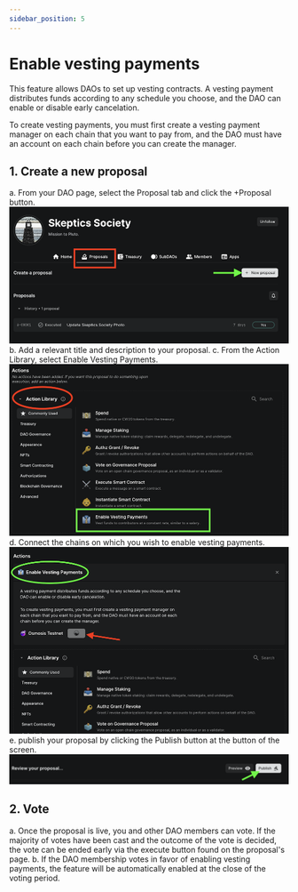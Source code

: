 ```yaml
---
sidebar_position: 5
---
```


# Enable vesting payments

This feature allows DAOs to set up vesting contracts. A vesting payment distributes funds according to any schedule you choose, and the DAO can enable or disable early cancelation.

To create vesting payments, you must first create a vesting payment manager on each chain that you want to pay from, and the DAO must have an account on each chain before you can create the manager.

## 1. Create a new proposal

a. From your DAO page, select the Proposal tab and click the +Proposal button.
![New proposal](/img/dao-management/vesting4.png)
b. Add a relevant title and description to your proposal.
c. From the Action Library, select Enable Vesting Payments.
![Action Library list](/img/dao-management/vesting1.png)
d. Connect the chains on which you wish to enable vesting payments.
![enable chains](/img/dao-management/vesting3.png)
e. publish your proposal by clicking the Publish button at the button of the screen.
![Proposal confirmation](/img/dao-management/change-appearance5.png)

## 2. Vote

a. Once the proposal is live, you and other DAO members can vote. If the majority of votes have been cast and the outcome of the vote is decided, the vote can be ended early via the execute button found on the proposal's page.
b. If the DAO membership votes in favor of enabling vesting payments, the feature will be automatically enabled at the close of the voting period.

